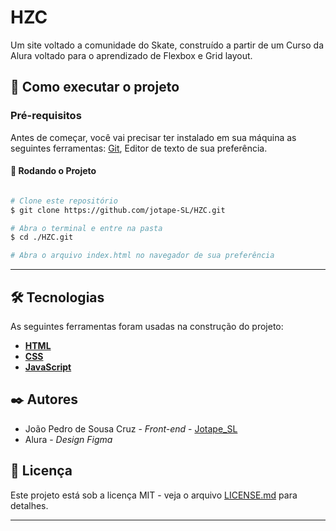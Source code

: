 # HZC 

Um site voltado a comunidade do Skate, construído a partir de um Curso da Alura voltado para o aprendizado de Flexbox e Grid layout. 

## 🚀 Como executar o projeto

### Pré-requisitos

Antes de começar, você vai precisar ter instalado em sua máquina as seguintes ferramentas:
[Git](https://git-scm.com), Editor de texto de sua preferência.

#### 🎲 Rodando o Projeto

```bash

# Clone este repositório
$ git clone https://github.com/jotape-SL/HZC.git

# Abra o terminal e entre na pasta
$ cd ./HZC.git

# Abra o arquivo index.html no navegador de sua preferência
```

---

## 🛠 Tecnologias

As seguintes ferramentas foram usadas na construção do projeto:


- **[HTML](https://www.w3.org/html/)**
- **[CSS](https://www.w3.org/Style/CSS/Overview.en.html)**
- **[JavaScript](https://developer.mozilla.org/pt-BR/docs/Web/JavaScript)**

## ✒️ Autores

* João Pedro de Sousa Cruz - *Front-end* - [Jotape_SL](https://github.com/jotape-SL)
* Alura - *Design Figma* 


## 📄 Licença

Este projeto está sob a licença MIT - veja o arquivo [LICENSE.md](https://github.com/usuario/projeto/licenca) para detalhes.

---
